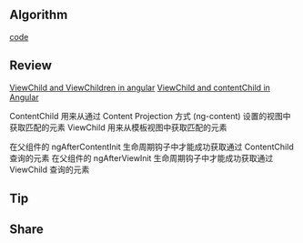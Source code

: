 ## Algorithm

[code](/images/temp/haha-2024-03-17.png)

## Review

[ViewChild and ViewChildren in angular](https://blog.logrocket.com/understanding-the-viewchild-and-viewchildren-decorators-in-angular-10/)
[ViewChild and contentChild in Angular](https://medium.com/@hish.abdelshafouk/viewchild-and-contentchild-in-angular-57bd48e3e835#:~:text=%40ViewChild%20and%20%40ContentChild%20in%20Angular%20offer%20powerful%20means,a%20parent%20component%20into%20a%20child%20using%20%3Cng-content%3E/)

ContentChild 用来从通过 Content Projection 方式 (ng-content) 设置的视图中获取匹配的元素
ViewChild 用来从模板视图中获取匹配的元素

在父组件的 ngAfterContentInit 生命周期钩子中才能成功获取通过 ContentChild 查询的元素
在父组件的 ngAfterViewInit 生命周期钩子中才能成功获取通过 ViewChild 查询的元素

## Tip

## Share
